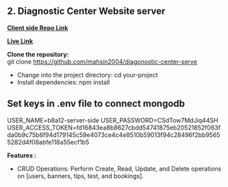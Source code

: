 
## 2. Diagnostic Center Website server


**[Client side Repo Link](https://github.com/mahsin2004/diagonostic-center-client)**

**[Live Link](https://b8a12-server-client.web.app)**

**Clone the repository:** <br/>
git clone https://github.com/mahsin2004/diagonostic-center-serve

<ul>
 <li>
Change into the project directory: cd your-project</li>
<li>
Install dependencies: npm install</li>
</ul>

## Set keys in .env file to connect mongodb

USER_NAME=b8a12-server-side
USER_PASSWORD=CSdTow7MdJiq44SH
USER_ACCESS_TOKEN=fd16843ea8b8627cbdd54741875eb20521852f063fda0b9c75b6f94d179145c59e4073ce4c4e8510b59013f94c28496f2bb95655282d4f08abfe118a55ecf1b5

**Features :**

<ul>
 <li>CRUD Operations: Perform Create, Read, Update, and Delete operations on [users, banners, tips, test, and bookings].</li>
</ul>
